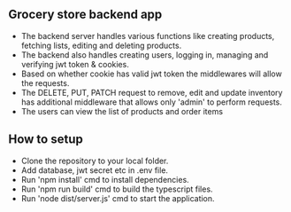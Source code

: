 ## Grocery store backend app
- The backend server handles various functions like creating products, fetching lists, editing and deleting products.
- The backend also handles creating users, logging in, managing and verifying jwt token & cookies.
- Based on whether cookie has valid jwt token the middlewares will allow the requests.
- The DELETE, PUT, PATCH request to remove, edit and update inventory has additional middleware that allows only 'admin' to perform requests.
- The users can view the list of products and order items

## How to setup
- Clone the repository to your local folder.
- Add database, jwt secret etc in .env file.
- Run 'npm install' cmd to install dependencies.
- Run 'npm run build' cmd to build the typescript files.
- Run 'node dist/server.js' cmd to start the application.